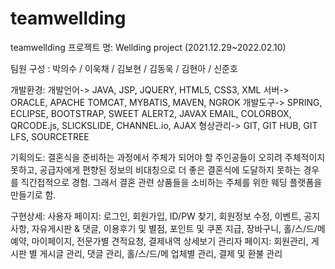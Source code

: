 # teamwellding
teamwellding
프로젝트 명: Wellding project (2021.12.29~2022.02.10)

팀원 구성 : 박의수  /  이욱채  /  김보현  /  김동욱  /  김현아  /  신준호

개발환경:
개발언어-> JAVA, JSP, JQUERY, HTML5, CSS3, XML
서버-> ORACLE, APACHE TOMCAT, MYBATIS, MAVEN, NGROK
개발도구-> SPRING, ECLIPSE, BOOTSTRAP, SWEET ALERT2, JAVAX EMAIL, COLORBOX, QRCODE.js, SLICKSLIDE, CHANNEL.io, AJAX 
형상관리-> GIT, GIT HUB, GIT LFS, SOURCETREE

기획의도: 
 결혼식을 준비하는 과정에서 주체가 되어야 할 주인공들이 오히려 주체적이지 못하고, 공급자에게 편향된 정보의 비대칭으로 더 좋은 결혼식에 도달하지 못하는 경우를 직간접적으로 경험.
그래서 결혼 관련 상품들을 소비하는 주체를 위한 웨딩 플랫폼을 만들기로 함.

구현상세:
사용자 페이지: 로그인, 회원가입, ID/PW 찾기, 회원정보 수정, 이벤트, 공지사항, 자유게시판 & 댓글, 이용후기 및 별점, 포인트 및 쿠폰 지급, 장바구니, 홀/스/드/메 예약, 마이페이지, 전문가별 견적요청, 결제내역 상세보기
관리자 페이지: 회원관리, 게시판 별 게시글 관리, 댓글 관리, 홀/스/드/메 업체별 관리, 결제 및 환불 관리
